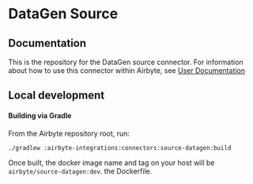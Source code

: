 # DataGen Source

## Documentation

This is the repository for the DataGen source connector.
For information about how to use this connector within Airbyte, see [User Documentation](https://docs.airbyte.io/integrations/sources/mysql)

## Local development

#### Building via Gradle

From the Airbyte repository root, run:

```
./gradlew :airbyte-integrations:connectors:source-datagen:build
```

Once built, the docker image name and tag on your host will be `airbyte/source-datagen:dev`.
the Dockerfile.

